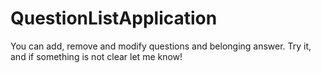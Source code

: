 # QuestionListApplication
You can add, remove and modify questions and belonging answer. Try it, and if something is not clear let me know!
